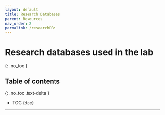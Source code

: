 ```yaml
---
layout: default
title: Research Databases
parent: Resources
nav_order: 2
permalink: /researchDBs
---
```


# Research databases used in the lab
{: .no_toc }

## Table of contents
{: .no_toc .text-delta }

* TOC
{:toc}

---
